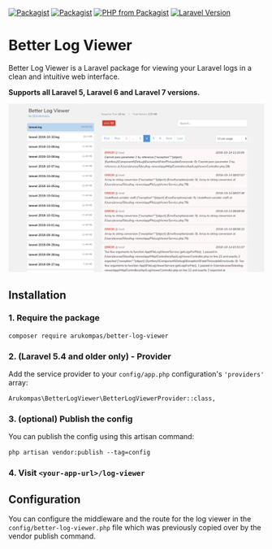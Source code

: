 [![Packagist](https://img.shields.io/packagist/v/arukompas/better-log-viewer.svg)](https://packagist.org/packages/arukompas/better-log-viewer)
[![Packagist](https://img.shields.io/packagist/dm/arukompas/better-log-viewer.svg)](https://packagist.org/packages/arukompas/better-log-viewer)
[![PHP from Packagist](https://img.shields.io/packagist/php-v/arukompas/better-log-viewer.svg)](https://packagist.org/packages/arukompas/better-log-viewer)
[![Laravel Version](https://img.shields.io/badge/Laravel-5.x,%206.x,%207.x-brightgreen.svg)](https://packagist.org/packages/arukompas/better-log-viewer)


# Better Log Viewer

Better Log Viewer is a Laravel package for viewing your Laravel logs in a clean and intuitive web interface.

**Supports all Laravel 5, Laravel 6 and Laravel 7 versions.**


![Better Log Viewer](better-log-viewer.png)


## Installation

### 1. Require the package

```
composer require arukompas/better-log-viewer
```

### 2. (Laravel 5.4 and older only) - Provider

Add the service provider to your `config/app.php` configuration's `'providers'` array:

```
Arukompas\BetterLogViewer\BetterLogViewerProvider::class,
```

### 3. (optional) Publish the config

You can publish the config using this artisan command:
```
php artisan vendor:publish --tag=config
```

### 4. Visit `<your-app-url>/log-viewer`

## Configuration

You can configure the middleware and the route for the log viewer in the `config/better-log-viewer.php` file which was previously copied over by the vendor publish command.

